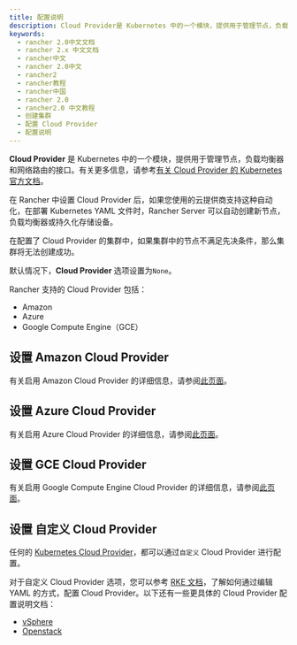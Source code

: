 ```yaml
---
title: 配置说明
description: Cloud Provider是 Kubernetes 中的一个模块，提供用于管理节点，负载均衡器和网络路由的接口。有关更多信息，请参考有关 Cloud Provider 的 Kubernetes 官方文档。在Rancher 中设置 Cloud Provider 后，如果您使用的云提供商支持这种自动化，在部署 Kubernetes YAML 文件时，Rancher Server 可以自动创建新节点，负载均衡器或持久化存储设备。在配置了 Cloud Provider 的集群中，如果集群中的节点不满足先决条件，那么集群将无法创建成功。默认情况下， Cloud Provider选项设置为`None`。支持的 Cloud Provider 包括：Amazon和Azure。
keywords:
  - rancher 2.0中文文档
  - rancher 2.x 中文文档
  - rancher中文
  - rancher 2.0中文
  - rancher2
  - rancher教程
  - rancher中国
  - rancher 2.0
  - rancher2.0 中文教程
  - 创建集群
  - 配置 Cloud Provider
  - 配置说明
---
```


**Cloud Provider** 是 Kubernetes 中的一个模块，提供用于管理节点，负载均衡器和网络路由的接口。有关更多信息，请参考[有关 Cloud Provider 的 Kubernetes 官方文档](https://v1-17.docs.kubernetes.io/docs/concepts/cluster-administration/cloud-providers/)。

在 Rancher 中设置 Cloud Provider 后，如果您使用的云提供商支持这种自动化，在部署 Kubernetes YAML 文件时，Rancher Server 可以自动创建新节点，负载均衡器或持久化存储设备。

在配置了 Cloud Provider 的集群中，如果集群中的节点不满足先决条件，那么集群将无法创建成功。

默认情况下，**Cloud Provider** 选项设置为`None`。

Rancher 支持的 Cloud Provider 包括：

- Amazon
- Azure
- Google Compute Engine（GCE）

## 设置 Amazon Cloud Provider

有关启用 Amazon Cloud Provider 的详细信息，请参阅[此页面](/docs/rancher2/cluster-provisioning/rke-clusters/cloud-providers/amazon/_index)。

## 设置 Azure Cloud Provider

有关启用 Azure Cloud Provider 的详细信息，请参阅[此页面](/docs/rancher2/cluster-provisioning/rke-clusters/cloud-providers/azure/_index)。

## 设置 GCE Cloud Provider

有关启用 Google Compute Engine Cloud Provider 的详细信息，请参阅[此页面](/docs/rancher2/cluster-provisioning/rke-clusters/cloud-providers/gce/_index)。

## 设置 自定义 Cloud Provider

任何的 [Kubernetes Cloud Provider](https://v1-17.docs.kubernetes.io/docs/concepts/cluster-administration/cloud-providers/)，都可以通过`自定义` Cloud Provider 进行配置。

对于自定义 Cloud Provider 选项，您可以参考 [RKE 文档](/docs/rke/config-options/cloud-providers/_index)，了解如何通过编辑 YAML 的方式，配置 Cloud Provider。以下还有一些更具体的 Cloud Provider 配置说明文档：

- [vSphere](/docs/rke/config-options/cloud-providers/vsphere/_index)
- [Openstack](/docs/rke/config-options/cloud-providers/openstack/_index)
